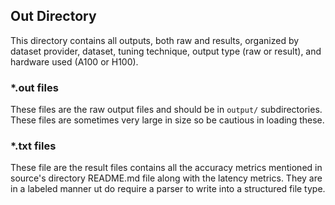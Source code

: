 ## Out Directory

This directory contains all outputs, both raw and results, organized by dataset provider, dataset, tuning technique, output type (raw or result), and hardware used (A100 or H100).


### *.out files

These files are the raw output files and should be in `output/` subdirectories.  These files are sometimes very large in size so be cautious in loading these.

### *.txt files

These file are the result files contains all the accuracy metrics mentioned in source's directory README.md file along with the latency metrics.  They are in a labeled manner ut do require a parser to write into a structured file type.